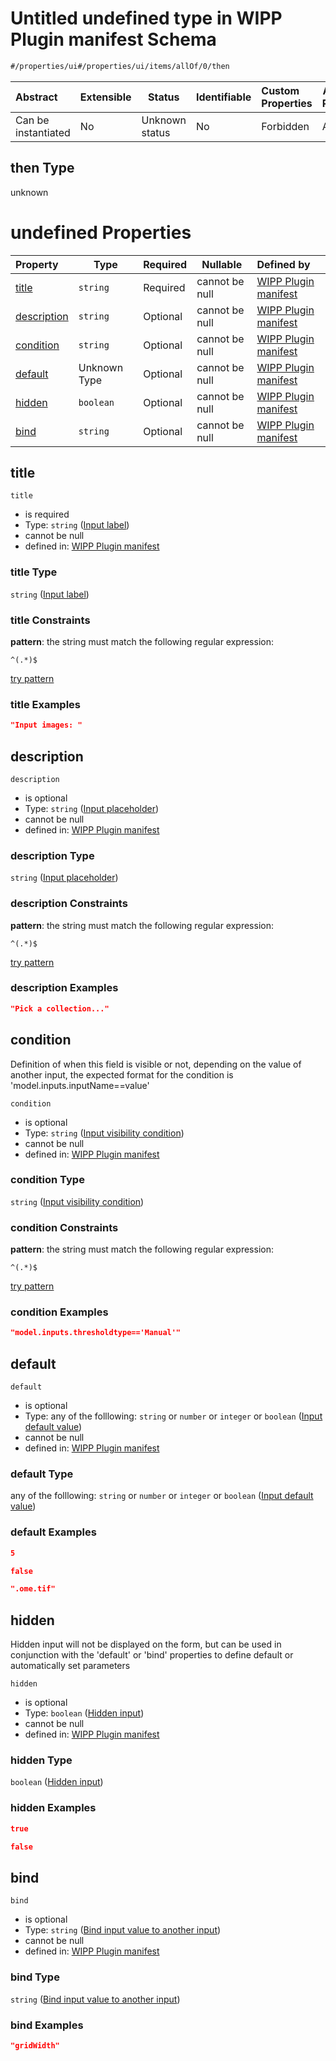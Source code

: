# Untitled undefined type in WIPP Plugin manifest Schema

```txt
#/properties/ui#/properties/ui/items/allOf/0/then
```




| Abstract            | Extensible | Status         | Identifiable | Custom Properties | Additional Properties | Access Restrictions | Defined In                                                                  |
| :------------------ | ---------- | -------------- | ------------ | :---------------- | --------------------- | ------------------- | --------------------------------------------------------------------------- |
| Can be instantiated | No         | Unknown status | No           | Forbidden         | Allowed               | none                | [wipp-plugin.schema.json\*](wipp-plugin.schema.json "open original schema") |

## then Type

unknown

# undefined Properties

| Property                    | Type         | Required | Nullable       | Defined by                                                                                                                                                                                                                                                 |
| :-------------------------- | ------------ | -------- | -------------- | :--------------------------------------------------------------------------------------------------------------------------------------------------------------------------------------------------------------------------------------------------------- |
| [title](#title)             | `string`     | Required | cannot be null | [WIPP Plugin manifest](wipp-plugin-properties-plugin-form-ui-definition-list-of-ui-definitions-allof-0-then-properties-input-label.md "\#/properties/ui/items/properties/title#/properties/ui/items/allOf/0/then/properties/title")                        |
| [description](#description) | `string`     | Optional | cannot be null | [WIPP Plugin manifest](wipp-plugin-properties-plugin-form-ui-definition-list-of-ui-definitions-allof-0-then-properties-input-placeholder.md "\#/properties/ui/items/properties/description#/properties/ui/items/allOf/0/then/properties/description")      |
| [condition](#condition)     | `string`     | Optional | cannot be null | [WIPP Plugin manifest](wipp-plugin-properties-plugin-form-ui-definition-list-of-ui-definitions-allof-0-then-properties-input-visibility-condition.md "\#/properties/ui/items/properties/condition#/properties/ui/items/allOf/0/then/properties/condition") |
| [default](#default)         | Unknown Type | Optional | cannot be null | [WIPP Plugin manifest](wipp-plugin-properties-plugin-form-ui-definition-list-of-ui-definitions-allof-0-then-properties-input-default-value.md "\#/properties/ui/items/properties/default#/properties/ui/items/allOf/0/then/properties/default")            |
| [hidden](#hidden)           | `boolean`    | Optional | cannot be null | [WIPP Plugin manifest](wipp-plugin-properties-plugin-form-ui-definition-list-of-ui-definitions-allof-0-then-properties-hidden-input.md "\#/properties/ui/items/properties/hidden#/properties/ui/items/allOf/0/then/properties/hidden")                     |
| [bind](#bind)               | `string`     | Optional | cannot be null | [WIPP Plugin manifest](wipp-plugin-properties-plugin-form-ui-definition-list-of-ui-definitions-allof-0-then-properties-bind-input-value-to-another-input.md "\#/properties/ui/items/properties/bind#/properties/ui/items/allOf/0/then/properties/bind")    |

## title




`title`

-   is required
-   Type: `string` ([Input label](wipp-plugin-properties-plugin-form-ui-definition-list-of-ui-definitions-allof-0-then-properties-input-label.md))
-   cannot be null
-   defined in: [WIPP Plugin manifest](wipp-plugin-properties-plugin-form-ui-definition-list-of-ui-definitions-allof-0-then-properties-input-label.md "\#/properties/ui/items/properties/title#/properties/ui/items/allOf/0/then/properties/title")

### title Type

`string` ([Input label](wipp-plugin-properties-plugin-form-ui-definition-list-of-ui-definitions-allof-0-then-properties-input-label.md))

### title Constraints

**pattern**: the string must match the following regular expression: 

```regexp
^(.*)$
```

[try pattern](https://regexr.com/?expression=%5E(.*)%24 "try regular expression with regexr.com")

### title Examples

```json
"Input images: "
```

## description




`description`

-   is optional
-   Type: `string` ([Input placeholder](wipp-plugin-properties-plugin-form-ui-definition-list-of-ui-definitions-allof-0-then-properties-input-placeholder.md))
-   cannot be null
-   defined in: [WIPP Plugin manifest](wipp-plugin-properties-plugin-form-ui-definition-list-of-ui-definitions-allof-0-then-properties-input-placeholder.md "\#/properties/ui/items/properties/description#/properties/ui/items/allOf/0/then/properties/description")

### description Type

`string` ([Input placeholder](wipp-plugin-properties-plugin-form-ui-definition-list-of-ui-definitions-allof-0-then-properties-input-placeholder.md))

### description Constraints

**pattern**: the string must match the following regular expression: 

```regexp
^(.*)$
```

[try pattern](https://regexr.com/?expression=%5E(.*)%24 "try regular expression with regexr.com")

### description Examples

```json
"Pick a collection..."
```

## condition

Definition of when this field is visible or not, depending on the value of another input, the expected format for the condition is 'model.inputs.inputName==value'


`condition`

-   is optional
-   Type: `string` ([Input visibility condition](wipp-plugin-properties-plugin-form-ui-definition-list-of-ui-definitions-allof-0-then-properties-input-visibility-condition.md))
-   cannot be null
-   defined in: [WIPP Plugin manifest](wipp-plugin-properties-plugin-form-ui-definition-list-of-ui-definitions-allof-0-then-properties-input-visibility-condition.md "\#/properties/ui/items/properties/condition#/properties/ui/items/allOf/0/then/properties/condition")

### condition Type

`string` ([Input visibility condition](wipp-plugin-properties-plugin-form-ui-definition-list-of-ui-definitions-allof-0-then-properties-input-visibility-condition.md))

### condition Constraints

**pattern**: the string must match the following regular expression: 

```regexp
^(.*)$
```

[try pattern](https://regexr.com/?expression=%5E(.*)%24 "try regular expression with regexr.com")

### condition Examples

```json
"model.inputs.thresholdtype=='Manual'"
```

## default




`default`

-   is optional
-   Type: any of the folllowing: `string` or `number` or `integer` or `boolean` ([Input default value](wipp-plugin-properties-plugin-form-ui-definition-list-of-ui-definitions-allof-0-then-properties-input-default-value.md))
-   cannot be null
-   defined in: [WIPP Plugin manifest](wipp-plugin-properties-plugin-form-ui-definition-list-of-ui-definitions-allof-0-then-properties-input-default-value.md "\#/properties/ui/items/properties/default#/properties/ui/items/allOf/0/then/properties/default")

### default Type

any of the folllowing: `string` or `number` or `integer` or `boolean` ([Input default value](wipp-plugin-properties-plugin-form-ui-definition-list-of-ui-definitions-allof-0-then-properties-input-default-value.md))

### default Examples

```json
5
```

```json
false
```

```json
".ome.tif"
```

## hidden

Hidden input will not be displayed on the form, but can be used in conjunction with the 'default' or 'bind' properties to define default or automatically set parameters


`hidden`

-   is optional
-   Type: `boolean` ([Hidden input](wipp-plugin-properties-plugin-form-ui-definition-list-of-ui-definitions-allof-0-then-properties-hidden-input.md))
-   cannot be null
-   defined in: [WIPP Plugin manifest](wipp-plugin-properties-plugin-form-ui-definition-list-of-ui-definitions-allof-0-then-properties-hidden-input.md "\#/properties/ui/items/properties/hidden#/properties/ui/items/allOf/0/then/properties/hidden")

### hidden Type

`boolean` ([Hidden input](wipp-plugin-properties-plugin-form-ui-definition-list-of-ui-definitions-allof-0-then-properties-hidden-input.md))

### hidden Examples

```json
true
```

```json
false
```

## bind




`bind`

-   is optional
-   Type: `string` ([Bind input value to another input](wipp-plugin-properties-plugin-form-ui-definition-list-of-ui-definitions-allof-0-then-properties-bind-input-value-to-another-input.md))
-   cannot be null
-   defined in: [WIPP Plugin manifest](wipp-plugin-properties-plugin-form-ui-definition-list-of-ui-definitions-allof-0-then-properties-bind-input-value-to-another-input.md "\#/properties/ui/items/properties/bind#/properties/ui/items/allOf/0/then/properties/bind")

### bind Type

`string` ([Bind input value to another input](wipp-plugin-properties-plugin-form-ui-definition-list-of-ui-definitions-allof-0-then-properties-bind-input-value-to-another-input.md))

### bind Examples

```json
"gridWidth"
```
